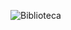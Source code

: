 ![Biblioteca](https://user-images.githubusercontent.com/101263522/174496004-5ed4c6ee-f3d2-4574-a2b6-10904ffe358a.png)
